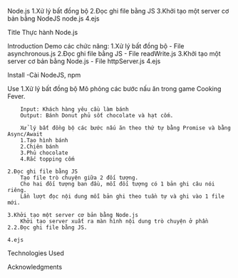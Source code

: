 Node.js
1.Xử lý bất đồng bộ
2.Đọc ghi file bằng JS
3.Khởi tạo một server cơ bản bằng NodeJS node.js
4.ejs


Title Thực hành Node.js

Introduction Demo các chức năng:
    1.Xử lý bất đồng bộ  - File asynchronous.js
    2.Đọc ghi file bằng JS - File readWrite.js
    3.Khởi tạo một server cơ bản bằng Node.js - File httpServer.js
    4.ejs

Install
-Cài NodeJS, npm

Use
    1.Xử lý bất đồng bộ
        Mô phỏng các bước nấu ăn trong game Cooking Fever.

        Input: Khách hàng yêu cầu làm bánh
        Output: Bánh Donut phủ sốt chocolate và hạt cốm.

        Xử lý bất đồng bộ các bước nấu ăn theo thứ tự bằng Promise và bằng Async/Await
        1.Tạo hình bánh
        2.Chiên bánh
        3.Phủ chocolate
        4.Rắc topping cốm

    2.Đọc ghi file bằng JS
        Tạo file trò chuyện giữa 2 đối tượng. 
        Cho hai đối tượng ban đầu, mỗi đối tượng có 1 bản ghi câu nói riêng.
        Lần lượt đọc nội dung mỗi bản ghi theo tuần tự và ghi vào 1 file mới.

    3.Khởi tạo một server cơ bản bằng Node.js
        Khởi tạo server xuất ra màn hình nội dung trò chuyện ở phần 2.2.Đọc ghi file bằng JS.

    4.ejs

Technologies Used

Acknowledgments